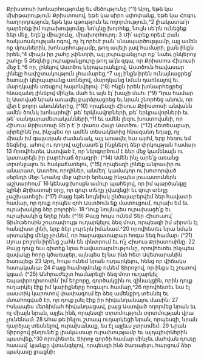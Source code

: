 
Քրիստոսի խոնարհությունը եւ մեծությունը
(^1) Արդ, եթե կա մխիթարություն Քրիստոսով, եթե կա սիրո սփոփանք, եթե կա Հոգու հաղորդություն, եթե կա
գթություն եւ ողորմություն,^2 լիակատա՛ր դարձրեք իմ ուրախությունը. նո՛ւյնը խորհեք, նույն սե՛րն ունեցեք ձեր մեջ,
եղե՛ք միաշունչ, միախորհուրդ։ 3 Մի՛ արեք որեւէ բան հակառակության ոգով, ոչ էլ որեւէ բան՝ սնապարծությամբ, այլ
ամեն ոք մյուսներին, խոնարհությամբ, թող ավելի լավ համարի, քան ինքն իրեն,^4 միայն իր շահը չփնտրի, այլ
յուրաքանչյուր ոք՝ նաեւ ընկերոջ շահը։ 5 Ձեզնից յուրաքանչյուրը թող ա՛յն զգա, որ Քրիստոս Հիսուսի մեջ է,^6 որ, լինելով
Աստծու կերպարանքով, Աստծուն հավասար լինելը հափշտակություն չհամարեց,^7 այլ ինքն իրեն ունայնացրեց՝ ծառայի
կերպարանք առնելով, մարդկանց նման դառնալով եւ մարդկային տեսքով հայտնվելով։
(^8) Ինքն իրեն խոնարհեցրեց՝ հնազանդ լինելով մինչեւ մահ եւ այն էլ՝ խաչի մահ։
(^9) Դրա համար էլ Աստված նրան առավել բարձրացրեց եւ նրան շնորհեց անուն, որ վեր է բոլոր անուններից, (^10) որպեսզի
Հիսուս Քրիստոսի անվանն ամեն ծունկ խոնարհվի՝ թե՛ երկնավորների, թե՛ երկրավորների եւ թե՛
սանդարամետականների,^11 եւ ամեն լեզու խոստովանի, որ Հիսուս Քրիստոսը Տե՛ր է՝ ի փառս Հայր Աստծու։
(^12) Հետեւաբար, սիրելինե՛րս, ինչպես որ ամեն տեսակետից հնազանդ եղաք, ոչ միայն իմ գալստյան ժամանակ, այլ
առավել եւս այժմ, երբ հեռու եմ ձեզնից, ահով ու դողով աշխատե՛ք ինքներդ ձեր փրկության համար։ 13 Որովհետեւ
Աստված է, որ ներգործում է ձեր մեջ կամենալն ու կատարելն իր բարեհաճ ծրագրի։
(^14) Ամեն ինչ արե՛ք առանց տրտնջալու եւ հակաճառելու, (^15) որպեսզի լինեք անբասիր ու անարատ, Աստծու որդիներ,
անմեղ՝ կամակոր ու խոտորված սերնդի մեջ։ Նրանց մեջ պիտի երեւաք ինչպես լուսատուներն աշխարհում՝ 16 կենաց
խոսքն ամուր պահելով, որ իմ պարծանքը կլինի Քրիստոսի օրը, որ զուր տեղը չվազեցի եւ զուր տեղը չաշխատեցի։
(^17) Բայց եթե նույնիսկ ընծայաբերվեմ ձեր հավատի համար, որ դուք որպես զոհ Աստծուն եք մատուցում, ուրախ եմ եւ
ուրախակից ձեր բոլորին։ 18 Դուք նույնպես ուրախացե՛ք եւ ուրախակի՛ց եղեք ինձ։
(^19) Բայց հույս ունեմ Տեր Հիսուսով՝ Տիմոթեոսին շուտափույթ ուղարկելու ձեզ մոտ, որպեսզի իմ սիրտն էլ հանգիստ
լինի, երբ ձեր լուրերն իմանամ.^20 որովհետեւ նրա նման սրտակից մեկը չունեմ, որ հարազատաբար հոգա ձեզ համար։
(^21) Մյուս բոլորն իրենց շահն են փնտրում եւ ո՛չ Հիսուս Քրիստոսինը։ 22 Բայց դուք եւս գիտեք նրա հավատարմությունը,
որովհետեւ ինչպես զավակը հորը կծառայեր, այնպես էլ նա ինձ հետ Ավետարանին ծառայեց։ 23 Արդ, հույս ունեմ նրան
ուղարկելու, հենց որ վիճակս հստականա։ 24 Բայց համոզմունք ունեմ Տիրոջով, որ ինքս էլ շուտով կգամ։
(^25) Անհրաժեշտ համարեցի ձեզ մոտ ուղարկել Եպափրոդիտոսին՝ իմ եղբորը, գործակցին ու զինակցին, որին դուք
ուղարկել էիք իմ կարիքները հոգալու համար,^26 որովհետեւ նա էլ սաստիկ կարոտով փափագում էր ձեզ ամենքիդ տեսնել
եւ մտահոգված էր, որ դուք լսել էիք իր հիվանդանալու մասին։ 27 Իսկապես մերձիմահ հիվանդացավ, բայց Աստված
ողորմեց նրան եւ ոչ միայն նրան, այլեւ ինձ, որպեսզի տրտմություն տրտմության վրա չունենամ։ 28 Ահա թե ինչու շտապ
ուղարկեցի նրան, որպեսզի, նրան դարձյալ տեսնելով, ուրախանաք, ես էլ այլեւս չտրտմեմ։ 29 Նրան Տիրոջով ընդունե՛ք
լիակատար ուրախությամբ եւ այդպիսիներին պատվեք,^30 որովհետեւ Տիրոջ գործի համար մինչեւ մահվան դուռը հասավ՝
կյանքը վտանգելով, որպեսզի ինձ ծառայելու հարցում ձեր պակասը լրացնի։
